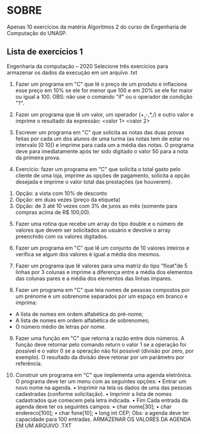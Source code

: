 # SOBRE
Apenas 10 exercícios da matéria Algoritmos 2 do curso de Engenharia de Computação do UNASP.

## Lista de exercícios 1
Engenharia da computação – 2020
Selecione três exercícios para armazenar os dados da execução em um arquivo .txt

1. Fazer um programa em "C" que lê o preço de um produto e inflaciona esse preço em 10%
se ele for menor que 100 e em 20% se ele for maior ou igual a 100.
OBS: não use o comando "if" ou o operador de condição "?".

2. Fazer um programa que lê um valor, um operador (+,-,*,/) e outro valor e imprime o
resultado da expressão: <valor 1> <operador> <valor 2>

3. Escrever um programa em "C" que solicita as notas das duas provas feitas por cada um
dos alunos de uma turma (as notas tem de estar no intervalo [0 10]) e imprime para cada
um a média das notas. O programa deve para imediatamente após ter sido digitado o valor
50 para a nota da primeira prova.

4. Exercício: fazer um programa em "C" que solicita o total gasto pelo cliente de uma loja,
imprime as opções de pagamento, solicita a opção desejada e imprime o valor total das
prestações (se houverem).
1) Opção: a vista com 10% de desconto
2) Opção: em duas vezes (preço da etiqueta)
3) Opção: de 3 até 10 vezes com 3% de juros ao mês (somente para compras acima
de R$ 100,00).

5. Fazer uma rotina que recebe um array do tipo double e o número de valores que devem
ser solicitados ao usuário e devolve o array preenchido com os valores digitados.

6. Fazer um programa em "C" que lê um conjunto de 10 valores inteiros e verifica se algum
dos valores é igual a média dos mesmos.

7. Fazer um programa que lê valores para uma matriz do tipo "float"de 5 linhas por 3 colunas
e imprime a diferença entre a média dos elementos das colunas pares e a média dos
elementos das linhas ímpares.

8. Fazer um programa em "C" que leia nomes de pessoas compostos por um prénome e um
sobrenome separados por um espaço em branco e imprima:
- A lista de nomes em ordem alfabética do pré-nome;
- A lista de nomes em ordem alfabética de sobrenomes;
- O número médio de letras por nome.

9. Fazer uma função em "C" que retorna a razão entre dois números. A função deve retornar
pelo comando return o valor 1 se a operação foi possível e o valor 0 se a operação não foi
possível (divisão por zero, por exemplo). O resultado da divisão deve retonar por um
parâmetro por referência.

10. Construir um programa em "C" que implementa uma agenda eletrônica. O programa deve
ter um menu com as seguintes opções:
• Entrar um novo nome na agenda.
• Imprimir na tela os dados de uma das pessoas cadastradas (conforme solicitação).
• Imprimir a lista de nomes cadastrados que comecem pela letra indicada.
• Fim
Cada entrada da agenda deve ter os seguintes campos:
• char nome[30];
• char endereco[100];
• char fone[10];
• long int CEP;
Obs: a agenda deve ter capacidade para 100 entradas.
ARMAZENAR OS VALORES DA AGENDA EM UM ARQUIVO .TXT
